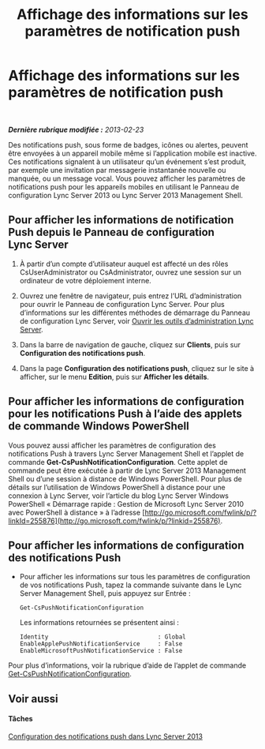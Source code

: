 ﻿---
title: Affichage des informations sur les paramètres de notification push
TOCTitle: Affichage des informations sur les paramètres de notification push
ms:assetid: be5c6b01-4294-4d17-9772-fed40201e8a5
ms:mtpsurl: https://technet.microsoft.com/fr-fr/library/JJ721868(v=OCS.15)
ms:contentKeyID: 49891517
ms.date: 05/20/2016
mtps_version: v=OCS.15
ms.translationtype: HT
---

# Affichage des informations sur les paramètres de notification push

 

_**Dernière rubrique modifiée :** 2013-02-23_

Des notifications push, sous forme de badges, icônes ou alertes, peuvent être envoyées à un appareil mobile même si l’application mobile est inactive. Ces notifications signalent à un utilisateur qu’un événement s’est produit, par exemple une invitation par messagerie instantanée nouvelle ou manquée, ou un message vocal. Vous pouvez afficher les paramètres de notifications push pour les appareils mobiles en utilisant le Panneau de configuration Lync Server 2013 ou Lync Server 2013 Management Shell.

## Pour afficher les informations de notification Push depuis le Panneau de configuration Lync Server

1.  À partir d’un compte d’utilisateur auquel est affecté un des rôles CsUserAdministrator ou CsAdministrator, ouvrez une session sur un ordinateur de votre déploiement interne.

2.  Ouvrez une fenêtre de navigateur, puis entrez l’URL d’administration pour ouvrir le Panneau de configuration Lync Server. Pour plus d’informations sur les différentes méthodes de démarrage du Panneau de configuration Lync Server, voir [Ouvrir les outils d’administration Lync Server](lync-server-2013-open-lync-server-administrative-tools.md).

3.  Dans la barre de navigation de gauche, cliquez sur **Clients**, puis sur **Configuration des notifications push**.

4.  Dans la page **Configuration des notifications push**, cliquez sur le site à afficher, sur le menu **Edition**, puis sur **Afficher les détails**.

## Pour afficher les informations de configuration pour les notifications Push à l’aide des applets de commande Windows PowerShell

Vous pouvez aussi afficher les paramètres de configuration des notifications Push à travers Lync Server Management Shell et l’applet de commande **Get-CsPushNotificationConfiguration**. Cette applet de commande peut être exécutée à partir de Lync Server 2013 Management Shell ou d’une session à distance de Windows PowerShell. Pour plus de détails sur l’utilisation de Windows PowerShell à distance pour une connexion à Lync Server, voir l’article du blog Lync Server Windows PowerShell « Démarrage rapide : Gestion de Microsoft Lync Server 2010 avec PowerShell à distance » à l’adresse [http://go.microsoft.com/fwlink/p/?linkId=255876](http://go.microsoft.com/fwlink/p/?linkid=255876).

## Pour afficher les informations de configuration des notifications Push

  - Pour afficher les informations sur tous les paramètres de configuration de vos notifications Push, tapez la commande suivante dans le Lync Server Management Shell, puis appuyez sur Entrée :
    
        Get-CsPushNotificationConfiguration
    
    Les informations retournées se présentent ainsi :
    
        Identity                               : Global
        EnableApplePushNotificationService     : False
        EnableMicrosoftPushNotificationService : False

Pour plus d’informations, voir la rubrique d’aide de l’applet de commande [Get-CsPushNotificationConfiguration](get-cspushnotificationconfiguration.md).

## Voir aussi

#### Tâches

[Configuration des notifications push dans Lync Server 2013](lync-server-2013-configuring-for-push-notifications.md)

